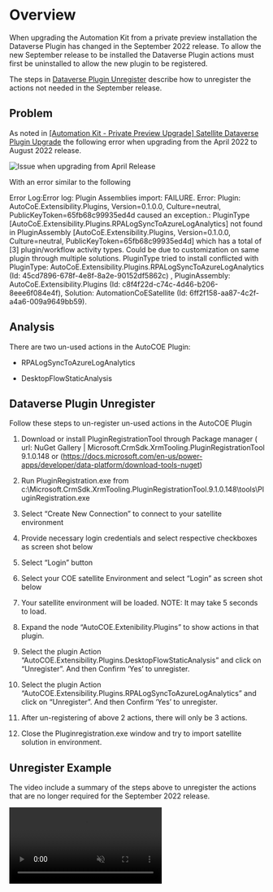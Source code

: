 # Overview

When upgrading the Automation Kit from a private preview installation the Dataverse Plugin has changed in the September 2022 release. To allow the new September release to be installed the Dataverse Plugin actions must first be uninstalled to allow the new plugin to be registered.

The steps in [Dataverse Plugin Unregister](#dataverse-plugin-unregister) describe how to unregister the actions not needed in the September release.

## Problem

As noted in [[Automation Kit - Private Preview Upgrade] Satellite Dataverse Plugin Upgrade](https://github.com/microsoft/powercat-automation-kit/issues/17) the following error when upgrading from the April 2022 to August 2022 release.

![Issue when upgrading from April Release](https://user-images.githubusercontent.com/94862471/190780451-0c8d0d18-3981-4845-8cbc-295434521e2b.png)

With an error similar to the following

Error Log:Error log: Plugin Assemblies import: FAILURE. Error: Plugin: AutoCoE.Extensibility.Plugins, Version=0.1.0.0, Culture=neutral, PublicKeyToken=65fb68c99935ed4d caused an exception.: PluginType [AutoCoE.Extensibility.Plugins.RPALogSyncToAzureLogAnalytics] not found in PluginAssembly [AutoCoE.Extensibility.Plugins, Version=0.1.0.0, Culture=neutral, PublicKeyToken=65fb68c99935ed4d] which has a total of [3] plugin/workflow activity types. Could be due to customization on same plugin through multiple solutions. PluginType tried to install conflicted with PluginType: AutoCoE.Extensibility.Plugins.RPALogSyncToAzureLogAnalytics (Id: 45cd7896-678f-4e8f-8a2e-90152df5862c) , PluginAssembly: AutoCoE.Extensibility.Plugins (Id: c8f4f22d-c74c-4d46-b206-8eee6f084e4f), Solution: AutomationCoESatellite (Id: 6ff2f158-aa87-4c2f-a4a6-009a9649bb59).

## Analysis

There are two un-used actions in the AutoCOE Plugin:

- RPALogSyncToAzureLogAnalytics

- DesktopFlowStaticAnalysis

## Dataverse Plugin Unregister

Follow these steps to un-register  un-used actions in the AutoCOE Plugin

1. Download or install PluginRegistrationTool through Package manager ( url: NuGet Gallery | Microsoft.CrmSdk.XrmTooling.PluginRegistrationTool 9.1.0.148 or (https://docs.microsoft.com/en-us/power-apps/developer/data-platform/download-tools-nuget)

1. Run PluginRegistration.exe from c:\Microsoft.CrmSdk.XrmTooling.PluginRegistrationTool.9.1.0.148\tools\PluginRegistration.exe

1. Select “Create New Connection” to connect to your satellite environment

1. Provide necessary login credentials and select respective checkboxes as screen shot below

1. Select “Login” button

1. Select your COE satellite Environment and select “Login” as screen shot below

1. Your satellite environment will be loaded. NOTE: It may take 5 seconds to load.

1. Expand the node “AutoCOE.Extenibility.Plugins” to show actions in that plugin.

1. Select the plugin Action “AutoCOE.Extensibility.Plugins.DesktopFlowStaticAnalysis” and click on “Unregister”. And then Confirm ‘Yes’ to unregister.

1. Select the plugin Action “AutoCOE.Extensibility.Plugins.RPALogSyncToAzureLogAnalytics” and click on “Unregister”. And then Confirm ‘Yes’ to unregister.

1. After un-registering of above 2 actions, there will only be 3 actions.

1. Close the Pluginregistration.exe window and try to import satellite solution in environment.

## Unregister Example

The video include a summary of the steps above to unregister the actions that are no longer required for the September 2022 release.

<video src="https://user-images.githubusercontent.com/94862471/190827083-52e4b0f2-19ef-4f7d-942e-a7a520d26dfc.mp4" data-canonical-src="https://user-images.githubusercontent.com/94862471/190827083-52e4b0f2-19ef-4f7d-942e-a7a520d26dfc.mp4" controls="controls" muted="muted" class="d-block rounded-bottom-2 border-top width-fit" style="max-height:640px;">
</video>
